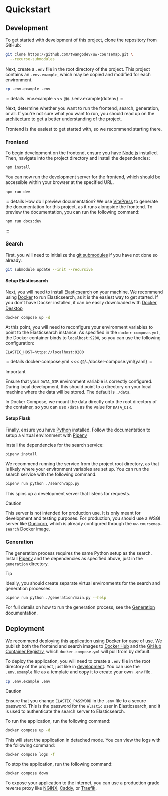 # Quickstart

## Development

To get started with development of this project, clone the repository from GitHub:

```sh [git]
git clone https://github.com/twangodev/uw-coursemap.git \
  --recurse-submodules
```

Next, create a `.env` file in the root directory of the project. This project contains an `.env.example`, which may be copied and modified for each environment.

```sh [sh]
cp .env.example .env
```

::: details .env.example
<<< @/../.env.example{dotenv}
:::

Next, determine whether you want to run the frontend, search, generation, or all. If you're not sure what you want to run, you should read up on the [architecture](architecture.md) to get a better understanding of the project.

Frontend is the easiest to get started with, so we recommend starting there.

### Frontend

To begin development on the frontend, ensure you have [Node.js](https://nodejs.org/en/download/) installed. Then, navigate into the project directory and install the dependencies:

```sh [npm]
npm install
```

You can now run the development server for the frontend, which should be accessible within your browser at the specified URL.

```sh [npm]
npm run dev
```

::: details How do I preview documentation?
We use [VitePress](https://vitepress.dev/) to generate the documentation for this project, as it runs alongside the frontend. To preview the documentation, you can run the following command:

```sh [npm]
npm run docs:dev
```

:::

### Search

First, you will need to initialize the [git submodules](https://git-scm.com/book/en/v2/Git-Tools-Submodules) if you have
not done so already.

```sh [git]
git submodule update --init --recursive
```

#### Setup Elasticsearch

Next, you will need to install [Elasticsearch] on your machine. We recommend using [Docker] to run Elasticsearch, as it is the easiest way to get started. If you don't have Docker installed, it can be easily downloaded with [Docker Desktop][docker]

```sh [docker]
docker compose up -d
```

At this point, you will need to reconfigure your environment variables to point to the Elasticsearch instance. As specified in the `docker-compose.yml`, the Docker container binds to `localhost:9200`, so you can use the following configuration:

```dotenv
ELASTIC_HOST=https://localhost:9200
```

::: details docker-compose.yml
<<< @/../docker-compose.yml{yaml}
:::

> [!IMPORTANT]
> Ensure that your `DATA_DIR` environment variable is correctly configured. During local development, this should point to a directory on your local machine where the data will be stored. The default is `./data`.
>
> In Docker Compose, we mount the data directly onto the root directory of the container, so you can use `/data` as the value for `DATA_DIR`.

#### Setup Flask

Finally, ensure you have [Python](https://www.python.org/downloads/) installed. Follow the documentation to setup a virtual environment with [Pipenv](https://pipenv.pypa.io/en/latest/installation.html)

Install the dependencies for the search service:

```sh [pipenv]
pipenv install
```

We recommend running the service from the project root directory, as that is likely where your environment variables are set up. You can run the search service with the following command:

```sh [pipenv]
pipenv run python ./search/app.py
```

This spins up a development server that listens for requests.

> [!CAUTION]
> This server is not intended for production use. It is only meant for development and testing purposes. For production, you should use a WSGI server like [Gunicorn](https://gunicorn.org/), which is already configured through the `uw-coursemap-search` Docker image.

### Generation

The generation process requires the same Python setup as the search. Install [Pipenv] and the dependencies as specified above, just in the `generation` directory.

> [!TIP]
> Ideally, you should create separate virtual environments for the search and generation processes.

```sh [pipenv]
pipenv run python ./generation/main.py --help
```

For full details on how to run the generation process, see the [Generation](../codebase/generation.md) documentation.

## Deployment

We recommend deploying this application using [Docker] for ease of use. We publish both the frontend and search images to [Docker Hub] and the [GitHub Container Registry][GHCR], which `docker-compose.yml` will pull from by default.

To deploy the application, you will need to create a `.env` file in the root directory of the project, just like in [development](#development). You can use the `.env.example` file as a template and copy it to create your own `.env` file.

```sh [sh]
cp .env.example .env
```

> [!CAUTION]
> Ensure that you change `ELASTIC_PASSWORD` in the `.env` file to a secure password. This is the password for the `elastic` user in Elasticsearch, and it is used to authenticate the search server to Elasticsearch.

To run the application, run the following command:

```sh [docker]
docker compose up -d
```

This will start the application in detached mode. You can view the logs with the following command:

```sh [docker]
docker compose logs -f
```

To stop the application, run the following command:

```sh [docker]
docker compose down
```

To expose your application to the internet, you can use a production grade reverse proxy like [NGINX](https://www.nginx.com/), [Caddy](https://caddyserver.com/), or [Traefik](https://traefik.io/).

[frontend]: #frontend
[docker]: https://www.docker.com/products/docker-desktop
[elasticsearch]: https://www.elastic.co/elasticsearch
[pipenv]: https://pipenv.pypa.io/en/latest/
[docker hub]: https://hub.docker.com/search?q=twango%2Fuw-coursemap
[GHCR]: https://github.com/twangodev?tab=packages&repo_name=uw-coursemap

